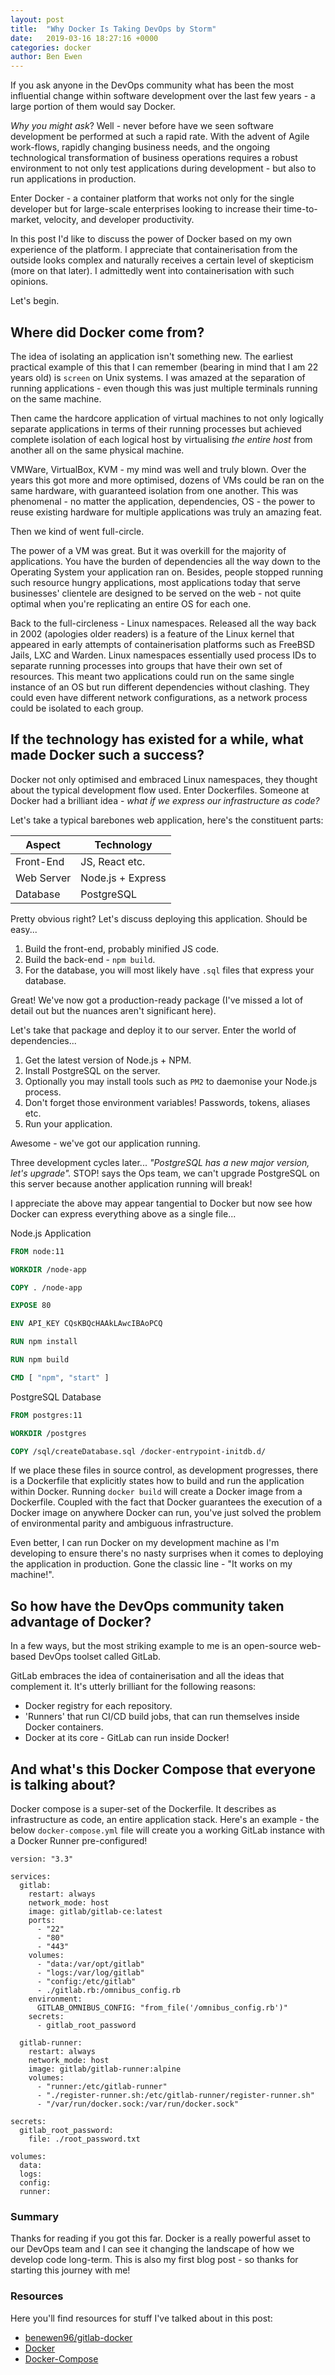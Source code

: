 ```yaml
---
layout: post
title:  "Why Docker Is Taking DevOps by Storm"
date:   2019-03-16 18:27:16 +0000
categories: docker
author: Ben Ewen
---
```


If you ask anyone in the DevOps community what has been the most influential change within software development over the last few years - a large portion of them would say Docker.

_Why you might ask_? Well - never before have we seen software development be performed at such a rapid rate. With the advent of Agile work-flows, rapidly changing business needs, and the ongoing technological transformation of business operations requires a robust environment to not only test applications during development - but also to run applications in production.

Enter Docker - a container platform that works not only for the single developer but for large-scale enterprises looking to increase their time-to-market, velocity, and developer productivity.

In this post I'd like to discuss the power of Docker based on my own experience of the platform. I appreciate that containerisation from the outside looks complex and naturally receives a certain level of skepticism (more on that later). I admittedly went into containerisation with such opinions.

Let's begin.

## Where did Docker come from?

The idea of isolating an application isn't something new. The earliest practical example of this that I can remember (bearing in mind that I am 22 years old) is `screen` on Unix systems. I was amazed at the separation of running applications - even though this was just multiple terminals running on the same machine. 

Then came the hardcore application of virtual machines to not only logically separate applications in terms of their running processes but achieved complete isolation of each logical host by virtualising _the entire host_ from another all on the same physical machine.

VMWare, VirtualBox, KVM - my mind was well and truly blown. Over the years this got more and more optimised, dozens of VMs could be ran on the same hardware, with guaranteed isolation from one another. This was phenomenal - no matter the application, dependencies, OS - the power to reuse existing hardware for multiple applications was truly an amazing feat.

Then we kind of went full-circle.

The power of a VM was great. But it was overkill for the majority of applications. You have the burden of dependencies all the way down to the Operating System your application ran on. Besides, people stopped running such resource hungry applications, most applications today that serve businesses' clientele are designed to be served on the web - not quite optimal when you're replicating an entire OS for each one.

Back to the full-circleness - Linux namespaces. Released all the way back in 2002 (apologies older readers) is a feature of the Linux kernel that appeared in early attempts of containerisation platforms such as FreeBSD Jails, LXC and Warden. Linux namespaces essentially used process IDs to separate running processes into groups that have their own set of resources. This meant two applications could run on the same single instance of an OS but run different dependencies without clashing. They could even have different network configurations, as a network process could be isolated to each group.

## If the technology has existed for a while, what made Docker such a success?

Docker not only optimised and embraced Linux namespaces, they thought about the typical development flow used. Enter Dockerfiles. Someone at Docker had a brilliant idea - _what if we express our infrastructure as code?_

Let's take a typical barebones web application, here's the constituent parts:

| Aspect     | Technology        |
|------------|-------------------|
| Front-End  | JS, React etc.    |
| Web Server | Node.js + Express |
| Database   | PostgreSQL        |

Pretty obvious right? Let's discuss deploying this application. Should be easy...

1. Build the front-end, probably minified JS code.
2. Build the back-end - `npm build`.
3. For the database, you will most likely have `.sql` files that express your database.

Great! We've now got a production-ready package (I've missed a lot of detail out but the nuances aren't significant here).

Let's take that package and deploy it to our server. Enter the world of dependencies...

 1. Get the latest version of Node.js + NPM.
 2. Install PostgreSQL on the server.
 3. Optionally you may install tools such as `PM2` to daemonise your Node.js process.
 4. Don't forget those environment variables! Passwords, tokens, aliases etc.
 5. Run your application.

Awesome - we've got our application running.

Three development cycles later... _"PostgreSQL has a new major version, let's upgrade"._ STOP! says the Ops team, we can't upgrade PostgreSQL on this server because another application running will break!

I appreciate the above may appear tangential to Docker but now see how Docker can express everything above as a single file...

Node.js Application

```Dockerfile
FROM node:11

WORKDIR /node-app

COPY . /node-app

EXPOSE 80

ENV API_KEY CQsKBQcHAAkLAwcIBAoPCQ

RUN npm install

RUN npm build

CMD [ "npm", "start" ]

```

PostgreSQL Database

```Dockerfile
FROM postgres:11

WORKDIR /postgres

COPY /sql/createDatabase.sql /docker-entrypoint-initdb.d/
```

If we place these files in source control, as development progresses, there is a Dockerfile that explicitly states how to build and run the application within Docker. Running `docker build` will create a Docker image from a Dockerfile. Coupled with the fact that Docker guarantees the execution of a Docker image on anywhere Docker can run, you've just solved the problem of environmental parity and ambiguous infrastructure. 

Even better, I can run Docker on my development machine as I'm developing to ensure there's no nasty surprises when it comes to deploying the application in production. Gone the classic line - "It works on my machine!".

## So how have the DevOps community taken advantage of Docker?

In a few ways, but the most striking example to me is an open-source web-based DevOps toolset called GitLab.

GitLab embraces the idea of containerisation and all the ideas that complement it. It's utterly brilliant for the following reasons:

- Docker registry for each repository.
- 'Runners' that run CI/CD build jobs, that can run themselves inside Docker containers.
- Docker at its core - GitLab can run inside Docker!

## And what's this Docker Compose that everyone is talking about?

Docker compose is a super-set of the Dockerfile. It describes as infrastructure as code, an entire application stack. Here's an example - the below `docker-compose.yml` file will create you a working GitLab instance with a Docker Runner pre-configured!

```docker-compose
version: "3.3"

services:
  gitlab:
    restart: always
    network_mode: host
    image: gitlab/gitlab-ce:latest
    ports:
      - "22"
      - "80"
      - "443"
    volumes:
      - "data:/var/opt/gitlab"
      - "logs:/var/log/gitlab"
      - "config:/etc/gitlab"
      - ./gitlab.rb:/omnibus_config.rb
    environment:
      GITLAB_OMNIBUS_CONFIG: "from_file('/omnibus_config.rb')"
    secrets:
      - gitlab_root_password

  gitlab-runner:
    restart: always
    network_mode: host
    image: gitlab/gitlab-runner:alpine
    volumes:
      - "runner:/etc/gitlab-runner"
      - "./register-runner.sh:/etc/gitlab-runner/register-runner.sh"
      - "/var/run/docker.sock:/var/run/docker.sock"

secrets:
  gitlab_root_password:
    file: ./root_password.txt

volumes:
  data:
  logs:
  config:
  runner:

```

### Summary

Thanks for reading if you got this far. Docker is a really powerful asset to our DevOps team and I can see it changing the landscape of how we develop code long-term. This is also my first blog post - so thanks for starting this journey with me!

### Resources

Here you'll find resources for stuff I've talked about in this post:

- [benewen96/gitlab-docker](https://github.com/benewen96/gitlab-docker)
- [Docker](https://docs.docker.com/install/overview/)
- [Docker-Compose](https://docs.docker.com/compose/)
